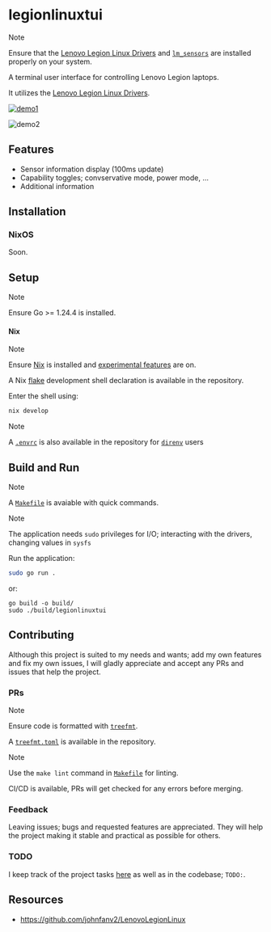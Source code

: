 # legionlinuxtui

> [!NOTE]
>
> Ensure that the [Lenovo Legion Linux Drivers](https://github.com/johnfanv2/LenovoLegionLinux)
> and [`lm_sensors`](https://github.com/lm-sensors/lm-sensors) are installed properly on your system.

A terminal user interface for controlling Lenovo Legion laptops.

It utilizes the [Lenovo Legion Linux Drivers](https://github.com/johnfanv2/LenovoLegionLinux).

[![demo1](https://asciinema.org/a/S2jHeMt6bLGDgOlsIMJwZH7PU.svg)](https://asciinema.org/a/S2jHeMt6bLGDgOlsIMJwZH7PU)

![demo2](./public/demo2.gif)

## Features

- Sensor information display (100ms update)
- Capability toggles; convservative mode, power mode, ...
- Additional information

## Installation

### NixOS

Soon.

## Setup

> [!NOTE]
>
> Ensure Go >= 1.24.4 is installed.

#### Nix

> [!NOTE]
>
> Ensure [Nix](https://nixos.org/) is installed and
> [experimental features](https://nixos.wiki/wiki/Flakes) are on.

A Nix [flake](./flake.nix) development shell declaration is available in the repository.

Enter the shell using:

```sh
nix develop
```

> [!NOTE]
>
> A [`.envrc`](./.envrc) is also available in the repository for
> [`direnv`](https://github.com/direnv/direnv) users

## Build and Run

> [!NOTE]
>
> A [`Makefile`](./Makefile) is avaiable with quick commands.

> [!NOTE]
>
> The application needs `sudo` privileges for I/O; interacting with the drivers,
> changing values in `sysfs`

Run the application:

```sh
sudo go run .
```

or:

```
go build -o build/
sudo ./build/legionlinuxtui
```

## Contributing

Although this project is suited to my needs and wants;
add my own features and fix my own issues,
I will gladly appreciate and accept any PRs and issues that help the project.

### PRs

> [!NOTE]
>
> Ensure code is formatted with [`treefmt`](https://github.com/numtide/treefmt).
>
> A [`treefmt.toml`](./treefmt.toml) is available in the repository.

> [!NOTE]
>
> Use the `make lint` command in [`Makefile`](./Makefile) for linting.

CI/CD is available, PRs will get checked for any errors before merging.

### Feedback

Leaving issues; bugs and requested features are appreciated.
They will help the project making it stable and practical as possible for others.

### TODO

I keep track of the project tasks [here](./TODO.md) as well as in the codebase; `TODO:`.

## Resources

- https://github.com/johnfanv2/LenovoLegionLinux
